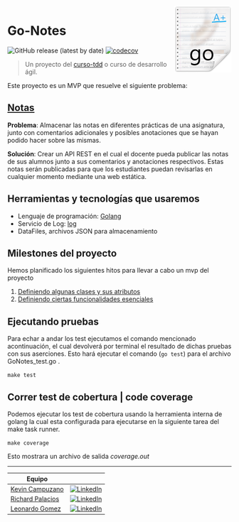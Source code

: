 <img src="/docs/resources/go-notes-images.png" align="right"/>

# Go-Notes

![GitHub release (latest by date)](https://img.shields.io/github/v/release/Golang-EC/go-notes?style=social)
[![codecov](https://codecov.io/gh/Golang-EC/go-notes/branch/master/graph/badge.svg?token=0K5Q36Y0C4)](https://codecov.io/gh/Golang-EC/go-notes)


> Un proyecto del [curso-tdd](https://jj.github.io/curso-tdd) o curso de desarrollo ágil.


Este proyecto es un MVP que resuelve el siguiente problema:

## [Notas](https://jj.github.io/curso-tdd/problemas/notas.html)

**Problema**: Almacenar las notas en diferentes prácticas de una asignatura, junto con comentarios adicionales y posibles anotaciones que se hayan podido hacer sobre las mismas.

**Solución**: Crear un API REST en el cual el docente pueda publicar las notas de sus alumnos junto a sus comentarios y anotaciones respectivos. Estas notas serán publicadas para que los estudiantes puedan revisarlas en cualquier momento mediante una web estática.

## Herramientas y tecnologías que usaremos

- Lenguaje de programación: [Golang](https://golang.org/)
- Servicio de Log: [log](https://golang.org/pkg/log/)
- DataFiles, archivos JSON para almacenamiento


## Milestones del proyecto

Hemos planificado los siguientes hitos para llevar a cabo un mvp del proyecto 
1. [Definiendo algunas clases y sus atributos](https://github.com/Golang-EC/go-notes/projects/1#column-13357999)
2. [Definiendo ciertas funcionalidades esenciales](https://github.com/Golang-EC/go-notes/projects/1#column-13358053)

## Ejecutando pruebas
Para echar a andar los test ejecutamos el comando mencionado acontinuación, el cual devolverá por terminal el resultado de dichas pruebas con sus aserciones. Esto hará ejecutar el comando (`go test`) para el archivo GoNotes_test.go .
```
make test
```

## Correr test de cobertura | code coverage

Podemos ejecutar los test de cobertura usando la herramienta interna de golang la cual esta configurada para ejecutarse en la siguiente tarea del make task runner.
```shell
make coverage
```
Esto mostrara un archivo de salida _coverage.out_

---

| Equipo                                               |  |
| ---------------------------------------------------- |----------|
| [Kevin Campuzano](https://github.com/Kevincamp)      | [![LinkedIn](https://img.shields.io/badge/-LinkedIn-222222?style=flat-square&logo=linkedin&logoColor=white&link=https://www.linkedin.com/in/kevin-campuzano-castillo-42294966/)](https://www.linkedin.com/in/kevin-campuzano-castillo-42294966/)
| [Richard Palacios](https://github.com/rpalaciosg)    | [![LinkedIn](https://img.shields.io/badge/-LinkedIn-222222?style=flat-square&logo=linkedin&logoColor=white&link=https://www.linkedin.com/in/richardpalaciosgarcia/)](https://www.linkedin.com/in/richardpalaciosgarcia/)
| [Leonardo Gomez](https://github.com/gomezgleonardob) | [![LinkedIn](https://img.shields.io/badge/-LinkedIn-222222?style=flat-square&logo=linkedin&logoColor=white&link=https://www.linkedin.com/in/gomezgleonardob//)](https://www.linkedin.com/in/gomezgleonardob/)

